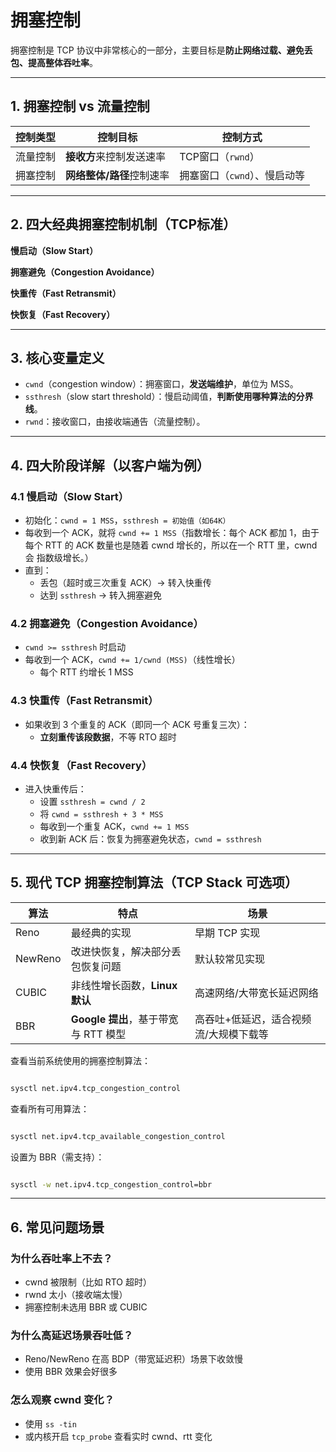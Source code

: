 # 拥塞控制

拥塞控制是 TCP 协议中非常核心的一部分，主要目标是**防止网络过载、避免丢包、提高整体吞吐率**。

---

## 1. 拥塞控制 vs 流量控制

| 控制类型 | 控制目标           | 控制方式                 |
|----------|--------------------|--------------------------|
| 流量控制 | **接收方**来控制发送速率 | TCP窗口（`rwnd`）         |
| 拥塞控制 | **网络整体/路径**控制速率 | 拥塞窗口（`cwnd`）、慢启动等 |

---

## 2. 四大经典拥塞控制机制（TCP标准）

**慢启动（Slow Start）**

**拥塞避免（Congestion Avoidance）**

**快重传（Fast Retransmit）**

**快恢复（Fast Recovery）**

---

## 3. 核心变量定义

- `cwnd`（congestion window）：拥塞窗口，**发送端维护**，单位为 MSS。
- `ssthresh`（slow start threshold）：慢启动阈值，**判断使用哪种算法的分界线**。
- `rwnd`：接收窗口，由接收端通告（流量控制）。

---

## 4. 四大阶段详解（以客户端为例）

### 4.1 慢启动（Slow Start）

- 初始化：`cwnd = 1 MSS`，`ssthresh = 初始值（如64K）`
- 每收到一个 ACK，就将 `cwnd += 1 MSS`（指数增长：每个 ACK 都加 1，由于每个 RTT 的 ACK 数量也是随着 cwnd 增长的，所以在一个 RTT 里，cwnd 会 指数级增长。）
- 直到：
    - 丢包（超时或三次重复 ACK）→ 转入快重传
    - 达到 `ssthresh` → 转入拥塞避免


### 4.2 拥塞避免（Congestion Avoidance）

- `cwnd >= ssthresh` 时启动
- 每收到一个 ACK，`cwnd += 1/cwnd (MSS)`（线性增长）
    - 每个 RTT 约增长 1 MSS

### 4.3 快重传（Fast Retransmit）

- 如果收到 3 个重复的 ACK（即同一个 ACK 号重复三次）：
    - **立刻重传该段数据**，不等 RTO 超时

### 4.4 快恢复（Fast Recovery）

- 进入快重传后：
    - 设置 `ssthresh = cwnd / 2`
    - 将 `cwnd = ssthresh + 3 * MSS`
    - 每收到一个重复 ACK，`cwnd += 1 MSS`
    - 收到新 ACK 后：恢复为拥塞避免状态，`cwnd = ssthresh`

---


## 5. 现代 TCP 拥塞控制算法（TCP Stack 可选项）

| 算法     | 特点                                | 场景                                   |
|----------|-------------------------------------|----------------------------------------|
| Reno     | 最经典的实现                         | 早期 TCP 实现                          |
| NewReno  | 改进快恢复，解决部分丢包恢复问题     | 默认较常见实现                         |
| CUBIC    | 非线性增长函数，**Linux 默认**       | 高速网络/大带宽长延迟网络              |
| BBR      | **Google 提出**，基于带宽与 RTT 模型  | 高吞吐+低延迟，适合视频流/大规模下载等 |

查看当前系统使用的拥塞控制算法：
```bash

sysctl net.ipv4.tcp_congestion_control
```

查看所有可用算法：
```bash

sysctl net.ipv4.tcp_available_congestion_control
```

设置为 BBR（需支持）：
```bash

sysctl -w net.ipv4.tcp_congestion_control=bbr
```

---

## 6. 常见问题场景

### 为什么吞吐率上不去？
- cwnd 被限制（比如 RTO 超时）
- rwnd 太小（接收端太慢）
- 拥塞控制未选用 BBR 或 CUBIC

### 为什么高延迟场景吞吐低？
- Reno/NewReno 在高 BDP（带宽延迟积）场景下收敛慢
- 使用 BBR 效果会好很多

### 怎么观察 cwnd 变化？
- 使用 `ss -tin`
- 或内核开启 `tcp_probe` 查看实时 cwnd、rtt 变化

